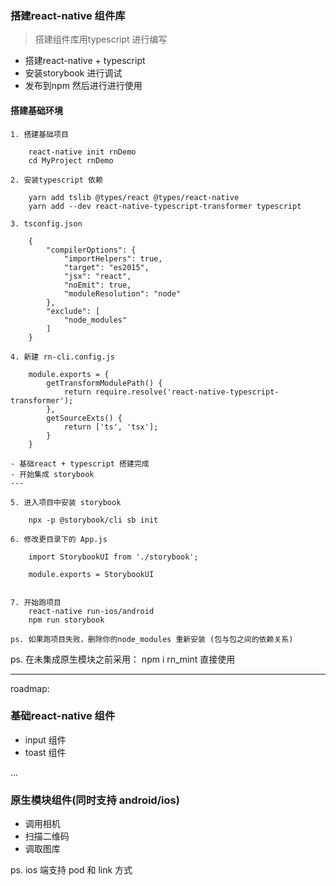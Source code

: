 ### 搭建react-native 组件库

> 搭建组件库用typescript 进行编写

- 搭建react-native + typescript 
- 安装storybook 进行调试
- 发布到npm 然后进行进行使用

#### 搭建基础环境
```
1. 搭建基础项目

    react-native init rnDemo
    cd MyProject rnDemo

2. 安装typescript 依赖

    yarn add tslib @types/react @types/react-native
    yarn add --dev react-native-typescript-transformer typescript

3. tsconfig.json 

    {
        "compilerOptions": {
            "importHelpers": true,
            "target": "es2015",
            "jsx": "react",
            "noEmit": true,
            "moduleResolution": "node"
        },
        "exclude": [
            "node_modules"
        ]
    }    

4. 新建 rn-cli.config.js

    module.exports = {
        getTransformModulePath() {
            return require.resolve('react-native-typescript-transformer');
        },
        getSourceExts() {
            return ['ts', 'tsx'];
        }
    }
  
- 基础react + typescript 搭建完成 
- 开始集成 storybook 
---

5. 进入项目中安装 storybook

    npx -p @storybook/cli sb init

6. 修改更目录下的 App.js
    
    import StorybookUI from './storybook';

    module.exports = StorybookUI
        

7. 开始跑项目 
    react-native run-ios/android
    npm run storybook

ps. 如果跑项目失败，删除你的node_modules 重新安装 (包与包之间的依赖关系) 
```




ps. 在未集成原生模块之前采用： npm i rn_mint  直接使用




---

roadmap:

### 基础react-native 组件

- input 组件 
- toast 组件

...

### 原生模块组件(同时支持 android/ios)

- 调用相机
- 扫描二维码
- 调取图库


ps. ios 端支持 pod 和 link 方式
